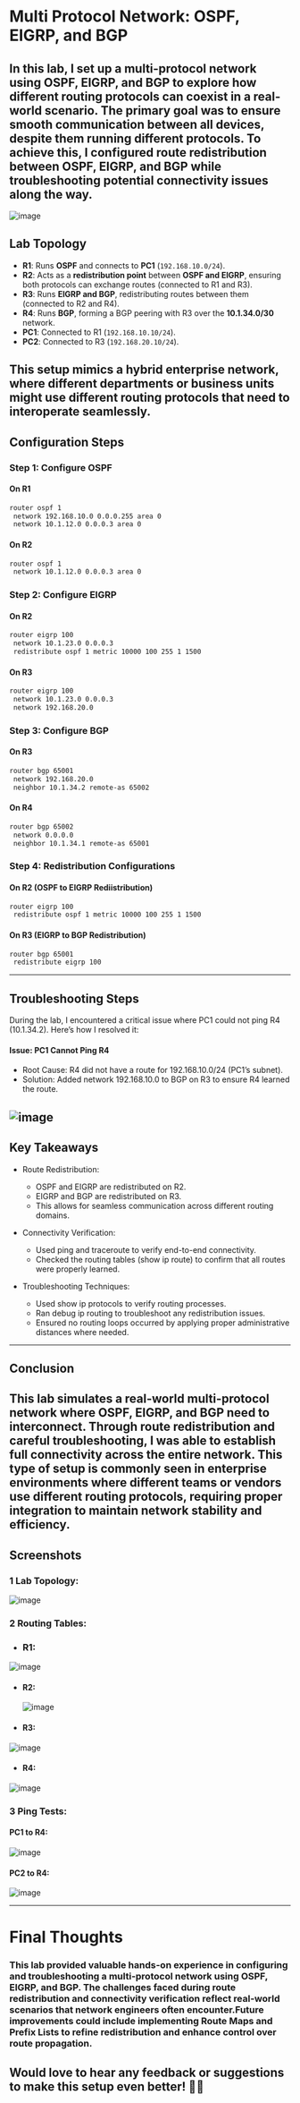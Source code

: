# Multi Protocol Network: OSPF, EIGRP, and BGP

In this lab, I set up a **multi-protocol network** using **OSPF, EIGRP, and BGP** to explore how different routing protocols can coexist in a real-world scenario. The primary goal was to ensure smooth communication between all devices, despite them running different protocols. To achieve this, I configured **route redistribution** between OSPF, EIGRP, and BGP while troubleshooting potential connectivity issues along the way.
---
![image](https://github.com/user-attachments/assets/77d73f66-5586-4129-9fd2-d8810fb03b85)

## Lab Topology

- **R1**: Runs **OSPF** and connects to **PC1** (`192.168.10.0/24`).
- **R2**: Acts as a **redistribution point** between **OSPF and EIGRP**, ensuring both protocols can exchange routes (connected to R1 and R3).
- **R3**: Runs **EIGRP and BGP**, redistributing routes between them (connected to R2 and R4).
- **R4**: Runs **BGP**, forming a BGP peering with R3 over the **10.1.34.0/30** network.
- **PC1**: Connected to R1 (`192.168.10.10/24`).
- **PC2**: Connected to R3 (`192.168.20.10/24`).

This setup mimics a **hybrid enterprise network**, where different departments or business units might use different routing protocols that need to interoperate seamlessly.
---
 ## Configuration Steps
 ### Step 1: Configure OSPF

#### On R1
```bash
router ospf 1
 network 192.168.10.0 0.0.0.255 area 0
 network 10.1.12.0 0.0.0.3 area 0
```
#### On R2
```bash
router ospf 1
 network 10.1.12.0 0.0.0.3 area 0
```
### Step 2: Configure EIGRP
#### On R2
```bash
router eigrp 100
 network 10.1.23.0 0.0.0.3
 redistribute ospf 1 metric 10000 100 255 1 1500
```
#### On R3
```bash
router eigrp 100
 network 10.1.23.0 0.0.0.3
 network 192.168.20.0
```
### Step 3: Configure BGP
#### On R3 
```bash
router bgp 65001
 network 192.168.20.0
 neighbor 10.1.34.2 remote-as 65002
```

#### On R4
```bash
router bgp 65002
 network 0.0.0.0
 neighbor 10.1.34.1 remote-as 65001
```
### Step 4: Redistribution Configurations
#### On R2 (OSPF to EIGRP Rediistribution)
```bash
router eigrp 100
 redistribute ospf 1 metric 10000 100 255 1 1500
```
#### On R3 (EIGRP to BGP Redistribution)
```bash
router bgp 65001
 redistribute eigrp 100
```
---
## Troubleshooting Steps
During the lab, I encountered a critical issue where PC1 could not ping R4 (10.1.34.2). Here’s how I resolved it:
#### Issue: PC1 Cannot Ping R4

- Root Cause: R4 did not have a route for 192.168.10.0/24 (PC1’s subnet).
- Solution: Added network 192.168.10.0 to BGP on R3 to ensure R4 learned the route.

![image](https://github.com/user-attachments/assets/36c68f69-0a16-4def-9bf9-134cf10fe876)
---
## Key Takeaways
 - Route Redistribution:
   - OSPF and EIGRP are redistributed on R2.
   - EIGRP and BGP are redistributed on R3.
   - This allows for seamless communication across different routing domains.

- Connectivity Verification:
   - Used ping and traceroute to verify end-to-end connectivity.
   - Checked the routing tables (show ip route) to confirm that all routes were properly learned.
   
- Troubleshooting Techniques:
   - Used show ip protocols to verify routing processes.
   - Ran debug ip routing to troubleshoot any redistribution issues.
   - Ensured no routing loops occurred by applying proper administrative distances where needed.
---
## Conclusion
This lab simulates a real-world multi-protocol network where OSPF, EIGRP, and BGP need to interconnect. Through route redistribution and careful troubleshooting, I was able to establish full connectivity across the entire network. This type of setup is commonly seen in enterprise environments where different teams or vendors use different routing protocols, requiring proper integration to maintain network stability and efficiency.
---
## Screenshots

### 1 Lab Topology:
![image](https://github.com/user-attachments/assets/e33eedc5-4793-4a61-8f54-b98ceba6d99a)

### 2 Routing Tables: 
 - ### R1:
 ![image](https://github.com/user-attachments/assets/78344b54-718a-4e11-8b3a-7bfa0ba6098b)

- #### R2:
  ![image](https://github.com/user-attachments/assets/9747d326-da46-417c-ae56-4ba00f20feff)

- #### R3:
![image](https://github.com/user-attachments/assets/8fb30570-cafc-4bd4-94de-8ddfa55b2de3)

- #### R4:
![image](https://github.com/user-attachments/assets/04f8a0e0-1253-45a4-8e13-669195d1753b)

### 3 Ping Tests:

#### PC1 to R4:
![image](https://github.com/user-attachments/assets/47415899-1b4f-4c3e-a49d-fd3c73bcc693)

#### PC2 to R4:
![image](https://github.com/user-attachments/assets/4ad41e8c-debe-4af8-a81d-53f0aa590d6b)

---
# Final Thoughts

### This lab provided valuable hands-on experience in configuring and troubleshooting a multi-protocol network using OSPF, EIGRP, and BGP. The challenges faced during route redistribution and connectivity verification reflect real-world scenarios that network engineers often encounter.Future improvements could include implementing Route Maps and Prefix Lists to refine redistribution and enhance control over route propagation.
Would love to hear any feedback or suggestions to make this setup even better! 🚀🔧
---
  



